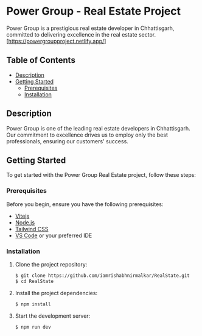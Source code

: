 # Power Group - Real Estate Project

Power Group is a prestigious real estate developer in Chhattisgarh, committed to delivering excellence in the real estate sector.
[https://powergroupproject.netlify.app/] 

## Table of Contents

- [Description](#description)
- [Getting Started](#getting-started)
  - [Prerequisites](#prerequisites)
  - [Installation](#installation)

## Description

Power Group is one of the leading real estate developers in Chhattisgarh. Our commitment to excellence drives us to employ only the best professionals, ensuring our customers' success.

## Getting Started

To get started with the Power Group Real Estate project, follow these steps:

### Prerequisites

Before you begin, ensure you have the following prerequisites:

- [Vitejs](https://vitejs.dev/)
- [Node.js](https://nodejs.org/)
- [Tailwind CSS](https://tailwindcss.com/)
- [VS Code](https://code.visualstudio.com/) or your preferred IDE

### Installation

1. Clone the project repository:

   ```bash
   $ git clone https://github.com/iamrishabhnirmalkar/RealState.git
   $ cd RealState
   
2. Install the project dependencies:
   ```bash
   $ npm install

3. Start the development server:

   ```bash
   $ npm run dev

